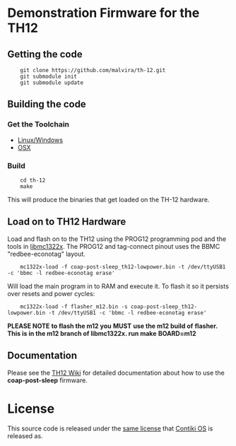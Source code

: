 Demonstration Firmware for the TH12
===================================

Getting the code
----------------

```
    git clone https://github.com/malvira/th-12.git
    git submodule init
    git submodule update
```

Building the code
-----------------

### Get the Toolchain
   * [Linux/Windows](https://github.com/malvira/libmc1322x/wiki/toolchain)
   * [OSX](https://github.com/malvira/libmc1322x/wiki/mac) 

### Build

```
    cd th-12
    make
```

This will produce the binaries that get loaded on the TH-12 hardware.

Load on to TH12 Hardware
------------------------

Load and flash on to the TH12 using the PROG12 programming pod and the
tools in [libmc1322x](https://github.com/malvira/libmc1322x). The
PROG12 and tag-connect pinout uses the BBMC "redbee-econotag" layout.

```
    mc1322x-load -f coap-post-sleep_th12-lowpower.bin -t /dev/ttyUSB1 -c 'bbmc -l redbee-econotag erase'
```

Will load the main program in to RAM and execute it. To flash it so it persists over resets and power cycles:

```
    mc1322x-load -f flasher_m12.bin -s coap-post-sleep_th12-lowpower.bin -t /dev/ttyUSB1 -c 'bbmc -l redbee-econotag erase'
```

**PLEASE NOTE** __to flash the m12 you__ **MUST** __use the m12 build of__
   __flasher. This is in the m12 branch of libmc1322x. run make__
   __BOARD=m12__

Documentation
-------------

Please see the
[TH12 Wiki](https://github.com/malvira/th-12/wiki) for detailed documentation about how to use the **coap-post-sleep** firmware.

License
=======

This source code is released under the [same
license](https://github.com/contiki-os/contiki/blob/master/LICENSE)
that [Contiki OS](https://github.com/contiki-os/contiki) is released
as.
